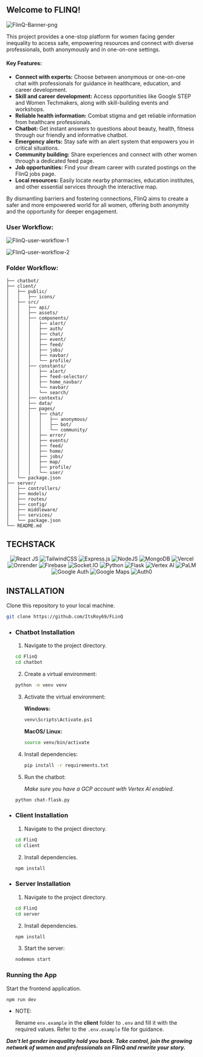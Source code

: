## Welcome to FLINQ!

![FlinQ-Banner-png](https://github.com/ItsRoy69/FLinQ/assets/109765650/f1758b46-4f1c-443a-ab3c-2e46e0437af3)

This project provides a one-stop platform for women facing gender inequality to access safe, empowering resources and connect with diverse professionals, both anonymously and in one-on-one settings.

#### Key Features:

* **Connect with experts:** Choose between anonymous or one-on-one chat with professionals for guidance in healthcare, education, and career development.
* **Skill and career development:** Access opportunities like Google STEP and Women Techmakers, along with skill-building events and workshops.
* **Reliable health information:** Combat stigma and get reliable information from healthcare professionals.
* **Chatbot:** Get instant answers to questions about beauty, health, fitness through our friendly and informative chatbot.
* **Emergency alerts:** Stay safe with an alert system that empowers you in critical situations.
* **Community building:** Share experiences and connect with other women through a dedicated feed page.
* **Job opportunities:** Find your dream career with curated postings on the FlinQ jobs page.
* **Local resources:** Easily locate nearby pharmacies, education institutes, and other essential services through the interactive map.

By dismantling barriers and fostering connections, FlinQ aims to create a safer and more empowered world for all women, offering both anonymity and the opportunity for deeper engagement.

### User Workflow:

![FlinQ-user-workflow-1](https://github.com/ItsRoy69/FLinQ/assets/109765650/da10a450-0486-4a18-8d75-17e9690eb64d)

![FlinQ-user-workflow-2](https://github.com/ItsRoy69/FLinQ/assets/109765650/19496cbd-d095-467a-a677-f3afdf5d49a1)


### Folder Workflow:

```FlinQ/
├── chatbot/
├── client/
│   ├── public/
│   │   ├── icons/
│   ├── src/
│   │   ├── api/
│   │   ├── assets/
│   │   ├── components/
│   │   │   ├── alert/
│   │   │   ├── auth/
│   │   │   ├── chat/
│   │   │   ├── event/
│   │   │   ├── feed/
│   │   │   ├── jobs/
│   │   │   ├── navbar/
│   │   │   └── profile/
│   │   ├── constants/
│   │   │   ├── alert/
│   │   │   ├── feed-selector/
│   │   │   ├── home_navbar/
│   │   │   └── navbar/
│   │   │   └── search/
│   │   ├── contexts/
│   │   ├── data/
│   │   ├── pages/
│   │   │   ├── chat/
│   │   │   │   ├── anonymous/
│   │   │   │   ├── bot/
│   │   │   │   └── community/
│   │   │   ├── error/
│   │   │   ├── events/
│   │   │   ├── feed/
│   │   │   ├── home/
│   │   │   ├── jobs/
│   │   │   ├── map/
│   │   │   ├── profile/
│   │   │   └── user/
│   └── package.json
├── server/
│   ├── controllers/
│   ├── models/
│   ├── routes/
│   ├── config/
│   ├── middleware/
│   ├── services/
│   └── package.json
└── README.md
```

## TECHSTACK


<div align="center">

![React JS](https://img.shields.io/badge/React.js-black?style=for-the-badge&logo=react&logoColor=white)
![TailwindCSS](https://img.shields.io/badge/TailwindCSS-%23404d59.svg?style=for-the-badge&logo=TailwindCSS&logoColor=%2361DAFB)
![Express.js](https://img.shields.io/badge/express.js-%23404d59.svg?style=for-the-badge&logo=express&logoColor=%2361DAFB)
![NodeJS](https://img.shields.io/badge/node.js-6DA55F?style=for-the-badge&logo=node.js&logoColor=white)
![MongoDB](https://img.shields.io/badge/MongoDB-%234ea94b.svg?style=for-the-badge&logo=mongodb&logoColor=white)
![Vercel](https://img.shields.io/badge/Vercel-%23000000.svg?style=for-the-badge&logo=Vercel&logoColor=#00C7B7)
![Onrender](https://img.shields.io/badge/Onrender-%23000000.svg?style=for-the-badge&logo=render&logoColor=#00C7B7)
![Firebase](https://img.shields.io/badge/Firebase-%6DA55F?style=for-the-badge&logo=Firebase&logoColor=#00C7B7)
![Socket.IO](https://img.shields.io/badge/socket.io-%23000000.svg?style=for-the-badge&logo=socket.io&logoColor=#0000FF)
![Python](https://img.shields.io/badge/python-38863B?style=for-the-badge&logo=python&logoColor=white)
![Flask](https://img.shields.io/badge/flask-742f49?style=for-the-badge&logo=flask&logoColor=fff)
![Vertex AI](https://img.shields.io/badge/Vertex%20AI-%2343A047?style=for-the-badge&logo=google-cloud&logoColor=white)
![PaLM](https://img.shields.io/badge/PaLM-orange?style=for-the-badge&logo=google&logoColor=white)
![Google Auth](https://img.shields.io/badge/Google%20Auth-%234285F4?style=for-the-badge&logo=google&logoColor=white)
![Google Maps](https://img.shields.io/badge/Google%20Maps-4285F4?style=for-the-badge&logo=google-maps&logoColor=white)
![Auth0](https://img.shields.io/badge/Auth0-%23333333?style=for-the-badge&logo=auth0&logoColor=fff)

</div>


## INSTALLATION

Clone this repository to your local machine.

```bash
git clone https://github.com/ItsRoy69/FLinQ
```

- ### Chatbot Installation

  1. Navigate to the project directory.
     
    ```bash
    cd FlinQ
    cd chatbot
    ```
    

  2. Create a virtual environment:
     
    ```bash
    python -m venv venv
    ```
    
  3. Activate the virtual environment:

     **Windows:**

     ```bash
     venv\Scripts\Activate.ps1
     ```

     **MacOS/ Linux:**

     ```bash
     source venv/bin/activate
     ```

  4. Install dependencies:

     ```bash
     pip install -r requirements.txt
     ```

  5. Run the chatbot:

     _Make sure you have a GCP account with Vertex AI enabled._

    ```bash
    python chat-flask.py
    ```
  
- ### Client Installation

  1. Navigate to the project directory.

    ```bash
    cd FlinQ
    cd client
    ```

  2. Install dependencies.

    ```bash
    npm install
    ```

- ### Server Installation

  1. Navigate to the project directory.

    ```bash
    cd FlinQ
    cd server
    ```

  2. Install dependencies.

    ```bash
    npm install
    ```

  3. Start the server:

    ```bash
    nodemon start
    ```


### Running the App

Start the frontend application.

```bash
npm run dev
```

* NOTE:

  Rename `env.example` in the **client** folder to `.env` and fill it with the required values. Refer to the `.env.example` file for guidance.

_**Don't let gender inequality hold you back. Take control, join the growing network of women and professionals on FlinQ and rewrite your story.**_
